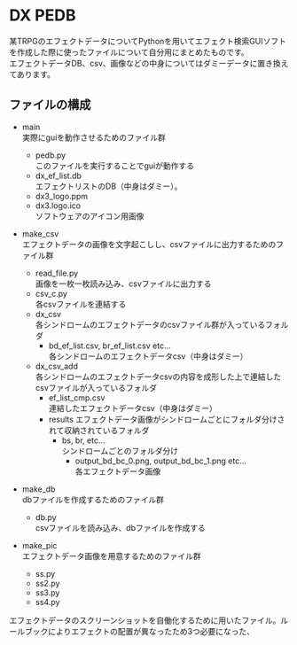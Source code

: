 # DX PEDB
某TRPGのエフェクトデータについてPythonを用いてエフェクト検索GUIソフトを作成した際に使ったファイルについて自分用にまとめたものです。  
エフェクトデータDB、csv、画像などの中身についてはダミーデータに置き換えてあります。  
## ファイルの構成
- main  
実際にguiを動作させるためのファイル群  
  - pedb.py  
このファイルを実行することでguiが動作する  
  - dx_ef_list.db  
エフェクトリストのDB（中身はダミー）。  
  - dx3_logo.ppm  
  - dx3.logo.ico  
ソフトウェアのアイコン用画像  

- make_csv  
エフェクトデータの画像を文字起こしし、csvファイルに出力するためのファイル群  
  - read_file.py  
画像を一枚一枚読み込み、csvファイルに出力する  
  - csv_c.py  
各csvファイルを連結する  
  - dx_csv  
各シンドロームのエフェクトデータのcsvファイル群が入っているフォルダ  
    - bd_ef_list.csv, br_ef_list.csv etc...  
    各シンドロームのエフェクトデータcsv（中身はダミー）  
  - dx_csv_add  
各シンドロームのエフェクトデータcsvの内容を成形した上で連結したcsvファイルが入っているフォルダ  
    - ef_list_cmp.csv  
    連結したエフェクトデータcsv（中身はダミー）  
    - results
      エフェクトデータ画像がシンドロームごとにフォルダ分けされて収納されているフォルダ
        - bs, br, etc...  
        シンドロームごとのフォルダ分け
          - output_bd_bc_0.png, output_bd_bc_1.png etc...  
          各エフェクトデータ画像
- make_db  
dbファイルを作成するためのファイル群
  - db.py  
csvファイルを読み込み、dbファイルを作成する

- make_pic  
エフェクトデータ画像を用意するためのファイル群
  - ss.py  
  - ss2.py  
  - ss3.py
  - ss4.py

エフェクトデータのスクリーンショットを自働化するために用いたファイル。ルールブックによりエフェクトの配置が異なったため3つ必要になった、
